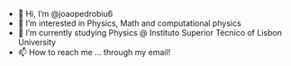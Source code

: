 - 👋 Hi, I’m @joaopedrobiu6
- 👀 I’m interested in Physics, Math and computational physics
- 🌱 I’m currently studying Physics @ Instituto Superior Técnico of Lisbon University
- 📫 How to reach me ... through my email!

<!---
joaopedrobiu6/joaopedrobiu6 is a ✨ special ✨ repository because its `README.md` (this file) appears on your GitHub profile.
You can click the Preview link to take a look at your changes.
--->

